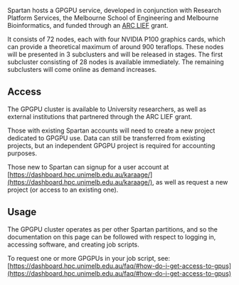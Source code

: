 Spartan hosts a GPGPU service, developed in conjunction with Research Platform Services, the Melbourne School of Engineering and Melbourne Bioinformatics, and funded through an [ARC LIEF](http://www.arc.gov.au/linkage-infrastructure-equipment-and-facilities) grant.

It consists of 72 nodes, each with four NVIDIA P100 graphics cards, which can provide a theoretical maximum of around 900 teraflops.  These nodes will be presented in 3 subclusters and will be released in stages.  The first subcluster consisting of 28 nodes is available immediately.  The remaining subclusters will come online as demand increases.


## Access
The GPGPU cluster is available to University researchers, as well as external institutions that partnered through the ARC LIEF grant.

Those with existing Spartan accounts will need to create a new project dedicated to GPGPU use. Data can still be transferred from existing projects, but an independent GPGPU project is required for accounting purposes. 

Those new to Spartan can signup for a user account at [https://dashboard.hpc.unimelb.edu.au/karaage/](https://dashboard.hpc.unimelb.edu.au/karaage/), as well as request a new project (or access to an existing one).


## Usage

The GPGPU cluster operates as per other Spartan partitions, and so the documentation on this page can be followed with respect to logging in, accessing software, and creating job scripts.

To request one or more GPGPUs in your job script, see: [https://dashboard.hpc.unimelb.edu.au/faq/#how-do-i-get-access-to-gpus](https://dashboard.hpc.unimelb.edu.au/faq/#how-do-i-get-access-to-gpus)

